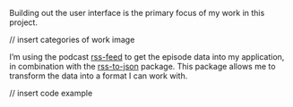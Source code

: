
Building out the user interface is the primary focus of my work in this project.

// insert categories of work image

I’m using the podcast [rss-feed](https://feeds.buzzsprout.com/403111.rss) to get the episode data into my application, in combination with the [rss-to-json](https://www.npmjs.com/package/rss-to-json) package. This package allows me to transform the data into a format I can work with.

// insert code example
